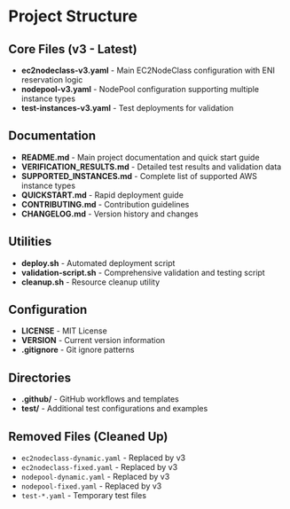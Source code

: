 # Project Structure

## Core Files (v3 - Latest)
- **ec2nodeclass-v3.yaml** - Main EC2NodeClass configuration with ENI reservation logic
- **nodepool-v3.yaml** - NodePool configuration supporting multiple instance types
- **test-instances-v3.yaml** - Test deployments for validation

## Documentation
- **README.md** - Main project documentation and quick start guide
- **VERIFICATION_RESULTS.md** - Detailed test results and validation data
- **SUPPORTED_INSTANCES.md** - Complete list of supported AWS instance types
- **QUICKSTART.md** - Rapid deployment guide
- **CONTRIBUTING.md** - Contribution guidelines
- **CHANGELOG.md** - Version history and changes

## Utilities
- **deploy.sh** - Automated deployment script
- **validation-script.sh** - Comprehensive validation and testing script
- **cleanup.sh** - Resource cleanup utility

## Configuration
- **LICENSE** - MIT License
- **VERSION** - Current version information
- **.gitignore** - Git ignore patterns

## Directories
- **.github/** - GitHub workflows and templates
- **test/** - Additional test configurations and examples

## Removed Files (Cleaned Up)
- `ec2nodeclass-dynamic.yaml` - Replaced by v3
- `ec2nodeclass-fixed.yaml` - Replaced by v3  
- `nodepool-dynamic.yaml` - Replaced by v3
- `nodepool-fixed.yaml` - Replaced by v3
- `test-*.yaml` - Temporary test files
